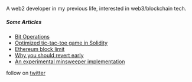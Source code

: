 A web2 developer in my previous life, interested in web3/blockchain tech.

##### Some Articles

- [Bit Operations](https://hackmd.io/@0xosas/B1H8OY03c)
- [Optimized tic-tac-toe game in Solidity](https://hackmd.io/@0xosas/S1uWnLChq)
- [Ethereum block limit](https://hackmd.io/@0xosas/By6lVZuaq)
- [Why you should revert early](https://hackmd.io/@0xosas/S1GNDOFT5)
- [An experimental minsweeper implementation](https://hackmd.io/@0xosas/HyMJMwcAc)

follow on [twitter](https://twitter.com/0xosas)

